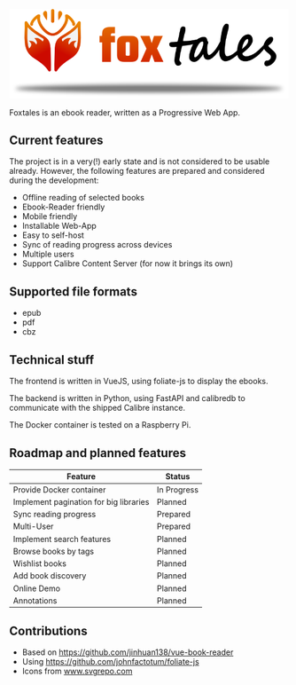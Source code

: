 <picture>
  <source media="(prefers-color-scheme: dark)" srcset="public/logo_full_dark.png">
  <source media="(prefers-color-scheme: light)" srcset="public/logo_full.png">
  <img alt="Fallback image description" src="public/logo_full.png">
</picture>

Foxtales is an ebook reader, written as a Progressive Web App.

## Current features

The project is in a very(!) early state and is not considered to be usable already. However, the following features
are prepared and considered during the development:

* Offline reading of selected books
* Ebook-Reader friendly
* Mobile friendly
* Installable Web-App
* Easy to self-host
* Sync of reading progress across devices
* Multiple users
* Support Calibre Content Server (for now it brings its own)

## Supported file formats

* epub
* pdf
* cbz

## Technical stuff

The frontend is written in VueJS, using foliate-js to display the ebooks. 

The backend is written in Python, using FastAPI and calibredb to communicate with the shipped Calibre instance.

The Docker container is tested on a Raspberry Pi. 

## Roadmap and planned features

| Feature                                | Status      |
|----------------------------------------|-------------|
| Provide Docker container               | In Progress |
| Implement pagination for big libraries | Planned     |
| Sync reading progress                  | Prepared    |
| Multi-User                             | Prepared    |
| Implement search features              | Planned     |
| Browse books by tags                   | Planned     |
| Wishlist books                         | Planned     |
| Add book discovery                     | Planned     |
| Online Demo                            | Planned     |
| Annotations                            | Planned     |

## Contributions
* Based on https://github.com/jinhuan138/vue-book-reader
* Using https://github.com/johnfactotum/foliate-js
* Icons from www.svgrepo.com
